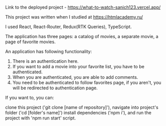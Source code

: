 Link to the deployed project - https://what-to-watch-sanich123.vercel.app/

This project was written when I studied at https://htmlacademy.ru/

I used React, React-Router, Redux(RTK Queries), TypeScript.

The application has three pages: a catalog of movies, a separate movie, a page of favorite movies.

An application has following functionality:

1. There is an authentication here. 
2. If you want to add a movie into your favorite list, you have to be authenticated.
3. When you are authenticated, you are able to add comments.
4. You need to be authenticated to follow favorites page, if you aren't, you will be redirected to authentication page.

If you want to, you can:

clone this project ('git clone [name of repository]'),
navigate into project's folder ('cd [folder's name]')
install dependencies ('npm i'),
and run the project with 'npm run start' script. 

